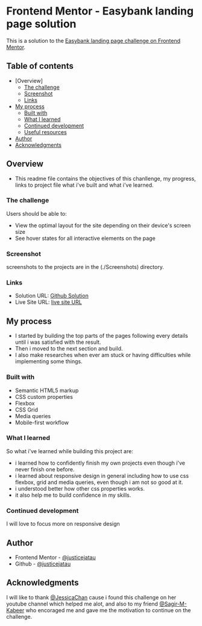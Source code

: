 # Frontend Mentor - Easybank landing page solution

This is a solution to the [Easybank landing page challenge on Frontend Mentor](https://www.frontendmentor.io/challenges/easybank-landing-page-WaUhkoDN).

## Table of contents

- [Overview]
  - [The challenge](#the-challenge)
  - [Screenshot](#screenshot)
  - [Links](#links)
- [My process](#my-process)
  - [Built with](#built-with)
  - [What I learned](#what-i-learned)
  - [Continued development](#continued-development)
  - [Useful resources](#useful-resources)
- [Author](#author)
- [Acknowledgments](#acknowledgments)

## Overview
- This readme file contains the objectives of this chanllenge, my progress, links to project file what i've built and what i've learned.

### The challenge

Users should be able to:

- View the optimal layout for the site depending on their device's screen size
- See hover states for all interactive elements on the page

### Screenshot

screenshots to the projects are in the (./Screenshots) directory.

### Links

- Solution URL: [Github Solution](https://github.com/JusticeJatau/Front_End_Mentor_Challenge?tab=readme-ov-file)
- Live Site URL: [live site URL](https://justicejatau.github.io/Front_End_Mentor_Challenge/)

## My process

- I started by building the top parts of the pages following every details until i was satisfied with the result.
- Then i moved to the next section and build.
- I also make researches when ever am stuck or having difficulties while implementing some things.

### Built with

- Semantic HTML5 markup
- CSS custom properties
- Flexbox
- CSS Grid
- Media queries
- Mobile-first workflow

### What I learned

So what i've learned while building this project are:

- i learned how to confidently finish my own projects even though i've never finish one before.
- i learned about responsive design in general including how to use css flexbox, grid and media queries, even though i am not so good at it.
- i understood better how other css properties works.
- it also help me to build confidence in my skills.

### Continued development

I will love to focus more on responsive design

## Author

- Frontend Mentor - [@justicejatau](https://www.frontendmentor.io/profile/JusticeJatau)
- Github - [@justicejatau](https://github.com/JusticeJatau)

## Acknowledgments

I will like to thank [@JessicaChan](https://www.youtube.com/thecodercoder) cause i found this challenge on her youtube channel which helped me alot, and also to my friend [@Sagir-M-Kabeer](https://github.com/Sageer-M-Kabeer) who encoraged me and gave me the motivation to continue on the challenge.

